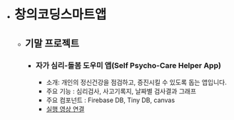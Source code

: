 + # 창의코딩스마트앱
  + ## 기말 프로젝트
    + ### 자가 심리-돌봄 도우미 앱(Self Psycho-Care Helper App)
    
        + 소개: 개인의 정신건강을 점검하고, 증진시킬 수 있도록 돕는 앱입니다.
        + 주요 기능 : 심리검사, 사고기록지, 날짜별 검사결과 그래프
        + 주요 컴포넌트 : Firebase DB, Tiny DB, canvas
        + [실행 영상 연결](https://youtu.be/_IM6zoYlWrI)
